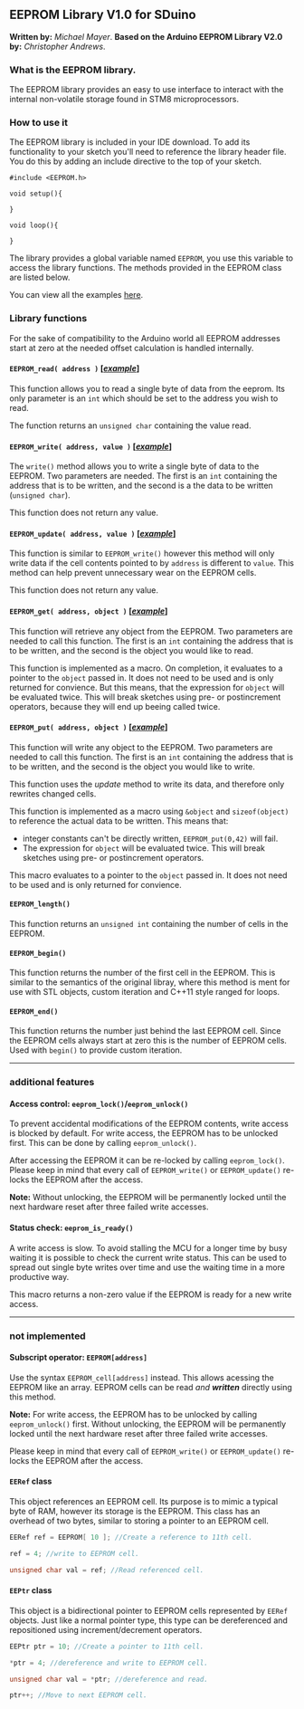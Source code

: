 ## **EEPROM Library V1.0** for SDuino

**Written by:** _Michael Mayer_.
**Based on the Arduino EEPROM Library V2.0 by:** _Christopher Andrews_.

### **What is the EEPROM library.**

The EEPROM library provides an easy to use interface to interact with the internal non-volatile storage found in STM8 microprocessors.


### **How to use it**

The EEPROM library is included in your IDE download. To add its functionality to your sketch you'll need to reference the library header file. You do this by adding an include directive to the top of your sketch.

```Arduino
#include <EEPROM.h>

void setup(){

}

void loop(){

}

```

The library provides a global variable named `EEPROM`, you use this variable to access the library functions. The methods provided in the EEPROM class are listed below.

You can view all the examples [here](examples/).

### **Library functions**

For the sake of compatibility to the Arduino world all EEPROM addresses start at zero at the needed offset calculation is handled internally.


#### **`EEPROM_read( address )`** [[_example_]](examples/eeprom_read/eeprom_read.ino)

This function allows you to read a single byte of data from the eeprom.
Its only parameter is an `int` which should be set to the address you wish to read.

The function returns an `unsigned char` containing the value read.

#### **`EEPROM_write( address, value )`** [[_example_]](examples/eeprom_write/eeprom_write.ino)

The `write()` method allows you to write a single byte of data to the EEPROM.
Two parameters are needed. The first is an `int` containing the address that is to be written, and the second is a the data to be written (`unsigned char`).

This function does not return any value.

#### **`EEPROM_update( address, value )`** [[_example_]](examples/eeprom_update/eeprom_update.ino)

This function is similar to `EEPROM_write()` however this method will only write data if the cell contents pointed to by `address` is different to `value`. This method can help prevent unnecessary wear on the EEPROM cells.

This function does not return any value.

#### **`EEPROM_get( address, object )`** [[_example_]](examples/eeprom_get/eeprom_get.ino)

This function will retrieve any object from the EEPROM.
Two parameters are needed to call this function. The first is an `int` containing the address that is to be written, and the second is the object you would like to read.

This function is implemented as a macro. On completion, it evaluates to a pointer to the `object` passed in. It does not need to be used and is only returned for convience. But this means, that the expression for `object` will be evaluated twice. This will break  sketches using pre- or postincrement operators, because they will end up beeing called twice.

#### **`EEPROM_put( address, object )`** [[_example_]](examples/eeprom_put/eeprom_put.ino)

This function will write any object to the EEPROM.
Two parameters are needed to call this function. The first is an `int` containing the address that is to be written, and the second is the object you would like to write.

This function uses the _update_ method to write its data, and therefore only rewrites changed cells.

This function is implemented as a macro using `&object` and `sizeof(object)` to reference the actual data to be written. This means that:

- integer constants can't be directly written, `EEPROM_put(0,42)` will fail.
- The expression for `object` will be evaluated twice. This will break  sketches using pre- or postincrement operators.

This macro evaluates to a pointer to the `object` passed in. It does not need to be used and is only returned for convience.

#### **`EEPROM_length()`**

This function returns an `unsigned int` containing the number of cells in the EEPROM.

#### **`EEPROM_begin()`**

This function returns the number of the first cell in the EEPROM. This is similar to the semantics of the original libray, where this method is ment for use with STL objects, custom iteration and C++11 style ranged for loops.

#### **`EEPROM_end()`**

This function returns the number just behind the last EEPROM cell. Since the EEPROM cells always start at zero this is the number of EEPROM cells.
Used with `begin()` to provide custom iteration.

---

### additional features

#### **Access control: `eeprom_lock()`/`eeprom_unlock()`**

To prevent accidental modifications of the EEPROM contents, write access is blocked by default. For write access, the EEPROM has to be unlocked first. This can be done by calling `eeprom_unlock()`.

After accessing the EEPROM it can be re-locked by calling `eeprom_lock()`. Please keep in mind that every call of `EEPROM_write()` or `EEPROM_update()` re-locks the EEPROM after the access.

**Note:** Without unlocking, the EEPROM will be permanently locked until the next hardware reset after three failed write accesses.

#### **Status check: `eeprom_is_ready()`**

A write access is slow. To avoid stalling the MCU for a longer time by busy waiting it is possible to check the current write status. This can be used to spread out single byte writes over time and use the waiting time in a more productive way.

This macro returns a non-zero value if the EEPROM is ready for a new write access.

---

### not implemented

#### **Subscript operator: `EEPROM[address]`**

Use the syntax `EEPROM_cell[address]` instead. This allows acessing the EEPROM like an array. EEPROM cells can be read _and_ **_written_** directly using this method.

**Note:** For write access, the EEPROM has to be unlocked by calling `eeprom_unlock()` first. Without unlocking, the EEPROM will be permanently locked until the next hardware reset after three failed write accesses.

Please keep in mind that every call of `EEPROM_write()` or `EEPROM_update()` re-locks the EEPROM after the access.


#### **`EERef` class**

This object references an EEPROM cell.
Its purpose is to mimic a typical byte of RAM, however its storage is the EEPROM.
This class has an overhead of two bytes, similar to storing a pointer to an EEPROM cell.

```C++
EERef ref = EEPROM[ 10 ]; //Create a reference to 11th cell.

ref = 4; //write to EEPROM cell.

unsigned char val = ref; //Read referenced cell.
```

#### **`EEPtr` class**

This object is a bidirectional pointer to EEPROM cells represented by `EERef` objects.
Just like a normal pointer type, this type can be dereferenced and repositioned using
increment/decrement operators.

```C++
EEPtr ptr = 10; //Create a pointer to 11th cell.

*ptr = 4; //dereference and write to EEPROM cell.

unsigned char val = *ptr; //dereference and read.

ptr++; //Move to next EEPROM cell.
```


